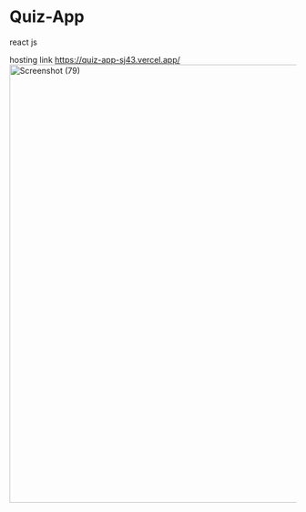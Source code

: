 # Quiz-App
react js

hosting link https://quiz-app-sj43.vercel.app/
<img width="1366" height="768" alt="Screenshot (79)" src="https://github.com/user-attachments/assets/8aa12cdc-cc8a-4f9d-b384-494248285864" />
